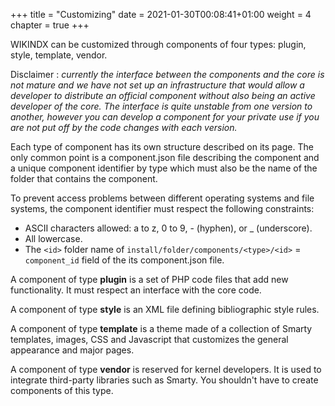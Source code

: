 +++
title = "Customizing"
date = 2021-01-30T00:08:41+01:00
weight = 4
chapter = true
+++


WIKINDX can be customized through components of four types: plugin, style, template, vendor.

Disclaimer : _currently the interface between the components and the core is not mature and we have not set up an infrastructure that would allow a developer to distribute an official component without also being an active developer of the core. The interface is quite unstable from one version to another, however you can develop a component for your private use if you are not put off by the code changes with each version._

Each type of component has its own structure described on its page. The only common point is a component.json file describing the component and a unique component identifier by type which must also be the name of the folder that contains the component. 

To prevent access problems between different operating systems and file systems, the component identifier must respect the following constraints:

- ASCII characters allowed: a to z, 0 to 9, - (hyphen), or _ (underscore).
- All lowercase.
- The `<id>` folder name of `install/folder/components/<type>/<id>` = `component_id` field of the its component.json file.

A component of type __plugin__ is a set of PHP code files that add new functionality.
It must respect an interface with the core code.

A component of type __style__ is an XML file defining bibliographic style rules.

A component of type __template__ is a theme made of a collection of Smarty templates, images, CSS and Javascript that customizes the general appearance and major pages.

A component of type __vendor__ is reserved for kernel developers.
It is used to integrate third-party libraries such as Smarty.
You shouldn't have to create components of this type.
